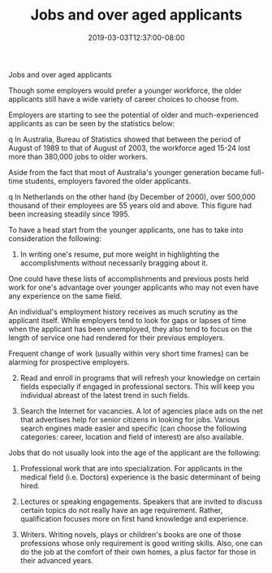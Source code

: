 ﻿---
title: "Jobs and over aged applicants"
date: 2019-03-03T12:37:00-08:00
description: "Job Search Tips for Web Success"
featured_image: "/images/Job Search.jpg"
tags: ["Job Search"]
---

Jobs and over aged applicants


Though some employers would prefer a younger workforce, the older applicants still have a wide variety of career choices to choose from.  

Employers are starting to see the potential of older and much-experienced applicants as can be seen by the statistics below:

q In Australia, Bureau of Statistics showed that between the period of August of 1989 to that of August of 2003, the workforce aged 15-24 lost more than 380,000 jobs to older workers.

Aside from the fact that most of Australia's younger generation became full-time students, employers favored the older applicants.

q In Netherlands on the other hand (by December of 2000), over 500,000 thousand of their employees are 55 years old and above.  This figure had been increasing steadily since 1995.

To have a head start from the younger applicants, one has to take into consideration the following:

1. In writing one's resume, put more weight in highlighting the accomplishments without necessarily bragging about it.

One could have these lists of accomplishments and previous posts held work for one's advantage over younger applicants who may not even have any experience on the same field.

An individual's employment history receives as much scrutiny as the applicant itself.  While employers tend to look for gaps or lapses of time when the applicant has been unemployed, they also tend to focus on the length of service one had rendered for their previous employers.

Frequent change of work (usually within very short time frames) can be alarming for prospective employers.

2. Read and enroll in programs that will refresh your knowledge on certain fields especially if engaged in professional sectors.  This will keep you individual abreast of the latest trend in such fields.

3. Search the Internet for vacancies.  A lot of agencies place ads on the net that advertises help for senior citizens in looking for jobs.  Various search engines made easier and specific (can choose the following categories: career, location and field of interest) are also available.

Jobs that do not usually look into the age of the applicant are the following:

1. Professional work that are into specialization.  For applicants in the medical field (i.e. Doctors) experience is the basic determinant of being hired.

2. Lectures or speaking engagements.  Speakers that are invited to discuss certain topics do not really have an age requirement.  Rather, qualification focuses more on first hand knowledge and experience.

3. Writers.  Writing novels, plays or children's books are one of those professions whose only requirement is good writing skills.  Also, one can do the job at the comfort of their own homes, a plus factor for those in their advanced years.

